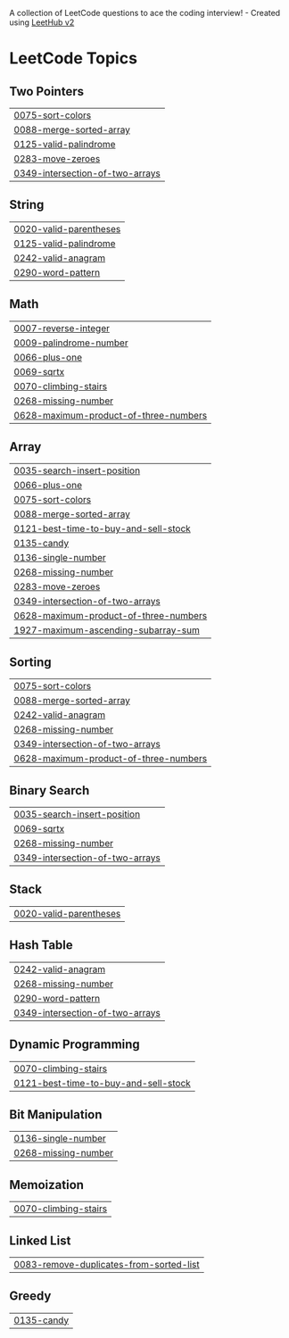 A collection of LeetCode questions to ace the coding interview! - Created using [LeetHub v2](https://github.com/arunbhardwaj/LeetHub-2.0)
<!---LeetCode Topics Start-->
# LeetCode Topics
## Two Pointers
|  |
| ------- |
| [0075-sort-colors](https://github.com/Prat33k18/Leetcode/tree/master/0075-sort-colors) |
| [0088-merge-sorted-array](https://github.com/Prat33k18/Leetcode/tree/master/0088-merge-sorted-array) |
| [0125-valid-palindrome](https://github.com/Prat33k18/Leetcode/tree/master/0125-valid-palindrome) |
| [0283-move-zeroes](https://github.com/Prat33k18/Leetcode/tree/master/0283-move-zeroes) |
| [0349-intersection-of-two-arrays](https://github.com/Prat33k18/Leetcode/tree/master/0349-intersection-of-two-arrays) |
## String
|  |
| ------- |
| [0020-valid-parentheses](https://github.com/Prat33k18/Leetcode/tree/master/0020-valid-parentheses) |
| [0125-valid-palindrome](https://github.com/Prat33k18/Leetcode/tree/master/0125-valid-palindrome) |
| [0242-valid-anagram](https://github.com/Prat33k18/Leetcode/tree/master/0242-valid-anagram) |
| [0290-word-pattern](https://github.com/Prat33k18/Leetcode/tree/master/0290-word-pattern) |
## Math
|  |
| ------- |
| [0007-reverse-integer](https://github.com/Prat33k18/Leetcode/tree/master/0007-reverse-integer) |
| [0009-palindrome-number](https://github.com/Prat33k18/Leetcode/tree/master/0009-palindrome-number) |
| [0066-plus-one](https://github.com/Prat33k18/Leetcode/tree/master/0066-plus-one) |
| [0069-sqrtx](https://github.com/Prat33k18/Leetcode/tree/master/0069-sqrtx) |
| [0070-climbing-stairs](https://github.com/Prat33k18/Leetcode/tree/master/0070-climbing-stairs) |
| [0268-missing-number](https://github.com/Prat33k18/Leetcode/tree/master/0268-missing-number) |
| [0628-maximum-product-of-three-numbers](https://github.com/Prat33k18/Leetcode/tree/master/0628-maximum-product-of-three-numbers) |
## Array
|  |
| ------- |
| [0035-search-insert-position](https://github.com/Prat33k18/Leetcode/tree/master/0035-search-insert-position) |
| [0066-plus-one](https://github.com/Prat33k18/Leetcode/tree/master/0066-plus-one) |
| [0075-sort-colors](https://github.com/Prat33k18/Leetcode/tree/master/0075-sort-colors) |
| [0088-merge-sorted-array](https://github.com/Prat33k18/Leetcode/tree/master/0088-merge-sorted-array) |
| [0121-best-time-to-buy-and-sell-stock](https://github.com/Prat33k18/Leetcode/tree/master/0121-best-time-to-buy-and-sell-stock) |
| [0135-candy](https://github.com/Prat33k18/Leetcode/tree/master/0135-candy) |
| [0136-single-number](https://github.com/Prat33k18/Leetcode/tree/master/0136-single-number) |
| [0268-missing-number](https://github.com/Prat33k18/Leetcode/tree/master/0268-missing-number) |
| [0283-move-zeroes](https://github.com/Prat33k18/Leetcode/tree/master/0283-move-zeroes) |
| [0349-intersection-of-two-arrays](https://github.com/Prat33k18/Leetcode/tree/master/0349-intersection-of-two-arrays) |
| [0628-maximum-product-of-three-numbers](https://github.com/Prat33k18/Leetcode/tree/master/0628-maximum-product-of-three-numbers) |
| [1927-maximum-ascending-subarray-sum](https://github.com/Prat33k18/Leetcode/tree/master/1927-maximum-ascending-subarray-sum) |
## Sorting
|  |
| ------- |
| [0075-sort-colors](https://github.com/Prat33k18/Leetcode/tree/master/0075-sort-colors) |
| [0088-merge-sorted-array](https://github.com/Prat33k18/Leetcode/tree/master/0088-merge-sorted-array) |
| [0242-valid-anagram](https://github.com/Prat33k18/Leetcode/tree/master/0242-valid-anagram) |
| [0268-missing-number](https://github.com/Prat33k18/Leetcode/tree/master/0268-missing-number) |
| [0349-intersection-of-two-arrays](https://github.com/Prat33k18/Leetcode/tree/master/0349-intersection-of-two-arrays) |
| [0628-maximum-product-of-three-numbers](https://github.com/Prat33k18/Leetcode/tree/master/0628-maximum-product-of-three-numbers) |
## Binary Search
|  |
| ------- |
| [0035-search-insert-position](https://github.com/Prat33k18/Leetcode/tree/master/0035-search-insert-position) |
| [0069-sqrtx](https://github.com/Prat33k18/Leetcode/tree/master/0069-sqrtx) |
| [0268-missing-number](https://github.com/Prat33k18/Leetcode/tree/master/0268-missing-number) |
| [0349-intersection-of-two-arrays](https://github.com/Prat33k18/Leetcode/tree/master/0349-intersection-of-two-arrays) |
## Stack
|  |
| ------- |
| [0020-valid-parentheses](https://github.com/Prat33k18/Leetcode/tree/master/0020-valid-parentheses) |
## Hash Table
|  |
| ------- |
| [0242-valid-anagram](https://github.com/Prat33k18/Leetcode/tree/master/0242-valid-anagram) |
| [0268-missing-number](https://github.com/Prat33k18/Leetcode/tree/master/0268-missing-number) |
| [0290-word-pattern](https://github.com/Prat33k18/Leetcode/tree/master/0290-word-pattern) |
| [0349-intersection-of-two-arrays](https://github.com/Prat33k18/Leetcode/tree/master/0349-intersection-of-two-arrays) |
## Dynamic Programming
|  |
| ------- |
| [0070-climbing-stairs](https://github.com/Prat33k18/Leetcode/tree/master/0070-climbing-stairs) |
| [0121-best-time-to-buy-and-sell-stock](https://github.com/Prat33k18/Leetcode/tree/master/0121-best-time-to-buy-and-sell-stock) |
## Bit Manipulation
|  |
| ------- |
| [0136-single-number](https://github.com/Prat33k18/Leetcode/tree/master/0136-single-number) |
| [0268-missing-number](https://github.com/Prat33k18/Leetcode/tree/master/0268-missing-number) |
## Memoization
|  |
| ------- |
| [0070-climbing-stairs](https://github.com/Prat33k18/Leetcode/tree/master/0070-climbing-stairs) |
## Linked List
|  |
| ------- |
| [0083-remove-duplicates-from-sorted-list](https://github.com/Prat33k18/Leetcode/tree/master/0083-remove-duplicates-from-sorted-list) |
## Greedy
|  |
| ------- |
| [0135-candy](https://github.com/Prat33k18/Leetcode/tree/master/0135-candy) |
<!---LeetCode Topics End-->